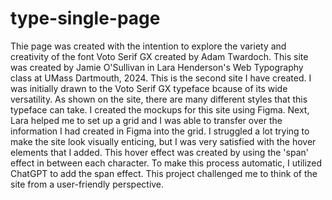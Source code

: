 # type-single-page
Thie page was created with the intention to explore the variety and creativity of the font Voto Serif GX created by Adam Twardoch. This site was created by Jamie O'Sullivan in Lara Henderson's Web Typography class at UMass Dartmouth, 2024. This is the second site I have created. I was initially drawn to the Voto Serif GX typeface bcause of its wide versatility. As shown on the site, there are many different styles that this typeface can take. I created the mockups for this site using Figma. Next, Lara helped me to set up a grid and I was able to transfer over the information I had created in Figma into the grid. I struggled a lot trying to make the site look visually enticing, but I was very satisfied with the hover elements that I added. This hover effect was created by using the 'span' effect in between each character. To make this process automatic, I utilized ChatGPT to add the span effect. This project challenged me to think of the site from a user-friendly perspective.